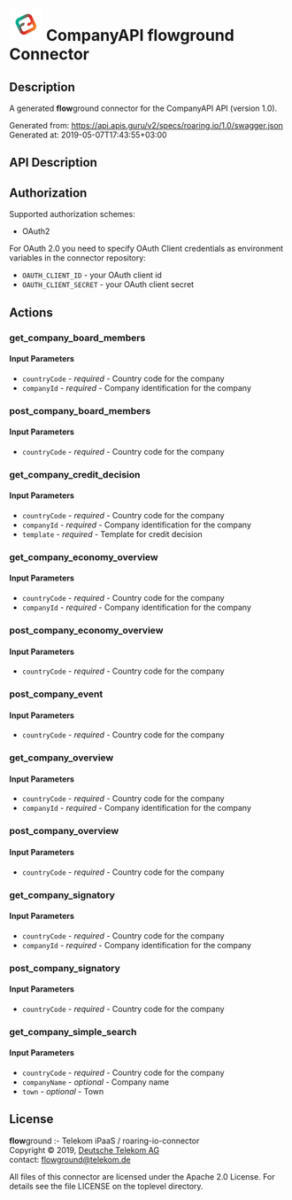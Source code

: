 # ![LOGO](logo.png) CompanyAPI **flow**ground Connector

## Description

A generated **flow**ground connector for the CompanyAPI API (version 1.0).

Generated from: https://api.apis.guru/v2/specs/roaring.io/1.0/swagger.json<br/>
Generated at: 2019-05-07T17:43:55+03:00

## API Description



## Authorization

Supported authorization schemes:
- OAuth2

For OAuth 2.0 you need to specify OAuth Client credentials as environment variables in the connector repository:
* `OAUTH_CLIENT_ID` - your OAuth client id
* `OAUTH_CLIENT_SECRET` - your OAuth client secret

## Actions

### get_company_board_members

#### Input Parameters
* `countryCode` - _required_ - Country code for the company
* `companyId` - _required_ - Company identification for the company

### post_company_board_members

#### Input Parameters
* `countryCode` - _required_ - Country code for the company

### get_company_credit_decision

#### Input Parameters
* `countryCode` - _required_ - Country code for the company
* `companyId` - _required_ - Company identification for the company
* `template` - _required_ - Template for credit decision

### get_company_economy_overview

#### Input Parameters
* `countryCode` - _required_ - Country code for the company
* `companyId` - _required_ - Company identification for the company

### post_company_economy_overview

#### Input Parameters
* `countryCode` - _required_ - Country code for the company

### post_company_event

#### Input Parameters
* `countryCode` - _required_ - Country code for the company

### get_company_overview

#### Input Parameters
* `countryCode` - _required_ - Country code for the company
* `companyId` - _required_ - Company identification for the company

### post_company_overview

#### Input Parameters
* `countryCode` - _required_ - Country code for the company

### get_company_signatory

#### Input Parameters
* `countryCode` - _required_ - Country code for the company
* `companyId` - _required_ - Company identification for the company

### post_company_signatory

#### Input Parameters
* `countryCode` - _required_ - Country code for the company

### get_company_simple_search

#### Input Parameters
* `countryCode` - _required_ - Country code for the company
* `companyName` - _optional_ - Company name
* `town` - _optional_ - Town

## License

**flow**ground :- Telekom iPaaS / roaring-io-connector<br/>
Copyright © 2019, [Deutsche Telekom AG](https://www.telekom.de)<br/>
contact: flowground@telekom.de

All files of this connector are licensed under the Apache 2.0 License. For details
see the file LICENSE on the toplevel directory.
